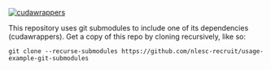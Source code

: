 [![cudawrappers](https://github.com/nlesc-recruit/usage-example-git-submodules/actions/workflows/latest.yml/badge.svg)](https://github.com/nlesc-recruit/usage-example-git-submodules/actions/workflows/latest.yml)

This repository uses git submodules to include one of its dependencies (cudawrappers). Get a copy of this repo by cloning recursively, like so:

```shell
git clone --recurse-submodules https://github.com/nlesc-recruit/usage-example-git-submodules
```
